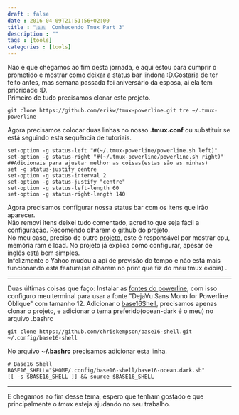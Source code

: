 ```yaml
---
draft : false
date : 2016-04-09T21:51:56+02:00
title : "🇧🇷  Conhecendo Tmux Part 3"
description : ""
tags : [tools]
categories : [tools]
---
```


Não é que chegamos ao fim desta jornada, e aqui estou para cumprir o prometido e mostrar como deixar a status bar lindona :D.Gostaria de ter feito antes, mas semana passada foi aniversário da esposa, ai ela tem prioridade :D.  
Primeiro de tudo precisamos clonar este projeto.  
```shell
git clone https://github.com/erikw/tmux-powerline.git tre ~/.tmux-powerline
```
Agora precisamos colocar duas linhas no nosso **.tmux.conf** ou substituir se está seguindo esta sequência de tutoriais.  
```shell
set-option -g status-left "#(~/.tmux-powerline/powerline.sh left)"
set-option -g status-right "#(~/.tmux-powerline/powerline.sh right)"
##Adicionais para ajustar melhor as coisas(estas são as minhas)
set -g status-justify centre
set-option -g status-interval 2
set-option -g status-justify "centre"
set-option -g status-left-length 60
set-option -g status-right-length 140
```
Agora precisamos configurar nossa status bar com os itens que irão aparecer.   
Não removi itens deixei tudo comentado, acredito que seja fácil a configuração. Recomendo olharem o github do projeto.  
No meu caso, preciso de outro [projeto](https://github.com/thewtex/tmux-mem-cpu-load), este é responsável por mostrar cpu, memória ram e load. No projeto já explica como configurar, apesar de inglês está bem simples.   
Infelizmente o Yahoo mudou a api de previsão do tempo e não está mais funcionando esta feature(se olharem no print que fiz do meu tmux exibia) . 

---
Duas últimas coisas que faço:
Instalar as [fontes do powerline](https://github.com/powerline/fonts), com isso configuro meu terminal para usar a fonte "DejaVu Sans Mono for Powerline Oblique" com tamanho 12.
Adicionar o [base16Shell](https://github.com/chriskempson/base16-shell), precisamos apenas clonar o projeto, e adicionar o tema preferido(ocean-dark é o meu) no arquivo .bashrc
```shell
git clone https://github.com/chriskempson/base16-shell.git ~/.config/base16-shell
```
No arquivo **~/.bashrc** precisamos adicionar esta linha.
```shell
# Base16 Shell
BASE16_SHELL="$HOME/.config/base16-shell/base16-ocean.dark.sh"
[[ -s $BASE16_SHELL ]] && source $BASE16_SHELL
```
---
E chegamos ao fim desse tema, espero que tenham gostado e que principalmente o *tmux* esteja ajudando no seu trabalho.
